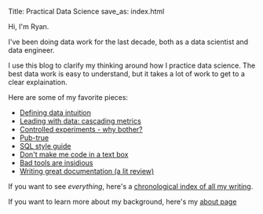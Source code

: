 Title: Practical Data Science
save_as: index.html

Hi, I'm Ryan.

I've been doing data work for the last decade,
both as a data scientist and data engineer.

I use this blog to clarify my thinking around how I practice data science.
The best data work is easy to understand,
but it takes a lot of work to get to a clear explaination.

Here are some of my favorite pieces:

* [Defining data intuition](/data_intuition.html)
* [Leading with data: cascading metrics](/cascading_metrics.html)
* [Controlled experiments - why bother?](/why_experiment.html)
* [Pub-true](/pub-true.html)
* [SQL style guide](/sql_style_guide.html)
* [Don't make me code in a text box](/coding_in_textboxes.html)
* [Bad tools are insidious](/bad-tools.html)
* [Writing great documentation (a lit review) ](lit-review.html)

If you want to see _everything_, here's a 
[chronological index of all my writing](/chrono.html).

If you want to learn more about my background,
here's my [about page](/pages/about.html)
